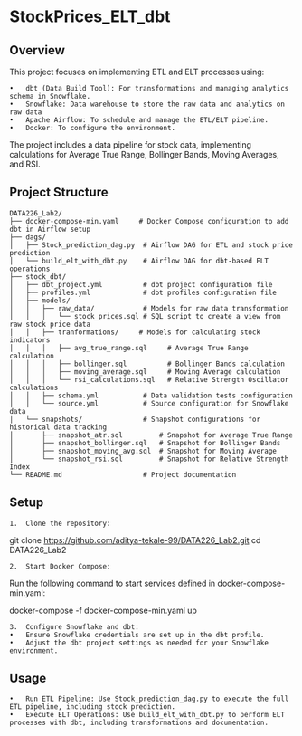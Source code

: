 # StockPrices_ELT_dbt

## Overview

This project focuses on implementing ETL and ELT processes using:

	•	dbt (Data Build Tool): For transformations and managing analytics schema in Snowflake.
 	•	Snowflake: Data warehouse to store the raw data and analytics on raw data
	•	Apache Airflow: To schedule and manage the ETL/ELT pipeline.
	•	Docker: To configure the environment.

The project includes a data pipeline for stock data, implementing calculations for Average True Range, Bollinger Bands, Moving Averages, and RSI.

## Project Structure
```
DATA226_Lab2/
├── docker-compose-min.yaml     # Docker Compose configuration to add dbt in Airflow setup
├── dags/
│   ├── Stock_prediction_dag.py  # Airflow DAG for ETL and stock price prediction
│   └── build_elt_with_dbt.py    # Airflow DAG for dbt-based ELT operations
├── stock_dbt/
│   ├── dbt_project.yml          # dbt project configuration file
│   ├── profiles.yml             # dbt profiles configuration file
│   ├── models/
│   │   ├── raw_data/            # Models for raw data transformation
│   │   │   └── stock_prices.sql # SQL script to create a view from raw stock price data
│   │   ├── tranformations/     # Models for calculating stock indicators
│   │   │   ├── avg_true_range.sql     # Average True Range calculation
│   │   │   ├── bollinger.sql          # Bollinger Bands calculation
│   │   │   ├── moving_average.sql     # Moving Average calculation
│   │   │   └── rsi_calculations.sql   # Relative Strength Oscillator calculations
│   │   ├── schema.yml           # Data validation tests configuration
│   │   └── source.yml           # Source configuration for Snowflake data
│   └── snapshots/               # Snapshot configurations for historical data tracking
│       ├── snapshot_atr.sql         # Snapshot for Average True Range
│       ├── snapshot_bollinger.sql   # Snapshot for Bollinger Bands
│       ├── snapshot_moving_avg.sql  # Snapshot for Moving Average
│       └── snapshot_rsi.sql         # Snapshot for Relative Strength Index
└── README.md                    # Project documentation
```

## Setup

	1.	Clone the repository:

git clone https://github.com/aditya-tekale-99/DATA226_Lab2.git
cd DATA226_Lab2


	2.	Start Docker Compose:
Run the following command to start services defined in docker-compose-min.yaml:

docker-compose -f docker-compose-min.yaml up


	3.	Configure Snowflake and dbt:
	•	Ensure Snowflake credentials are set up in the dbt profile.
	•	Adjust the dbt project settings as needed for your Snowflake environment.

## Usage

	•	Run ETL Pipeline: Use Stock_prediction_dag.py to execute the full ETL pipeline, including stock prediction.
	•	Execute ELT Operations: Use build_elt_with_dbt.py to perform ELT processes with dbt, including transformations and documentation.
